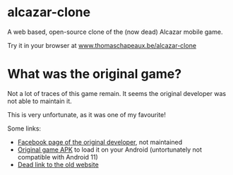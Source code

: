 # alcazar-clone

A web based, open-source clone of the (now dead) Alcazar mobile game.

Try it in your browser at www.thomaschapeaux.be/alcazar-clone

# What was the original game?

Not a lot of traces of this game remain. It seems the original developer was not able to maintain it.

This is very unfortunate, as it was one of my favourite!

Some links:

- [Facebook page of the original developer](https://www.facebook.com/theincrediblecompany), not maintained
- [Original game APK](https://www.apk4fun.com/games/com.theincrediblecompany.alcazar2/#description) to load it on your Android (untortunately not compatible with Android 11)
- [Dead link to the old website](www.theincrediblecompany.com/try-alcazar)
